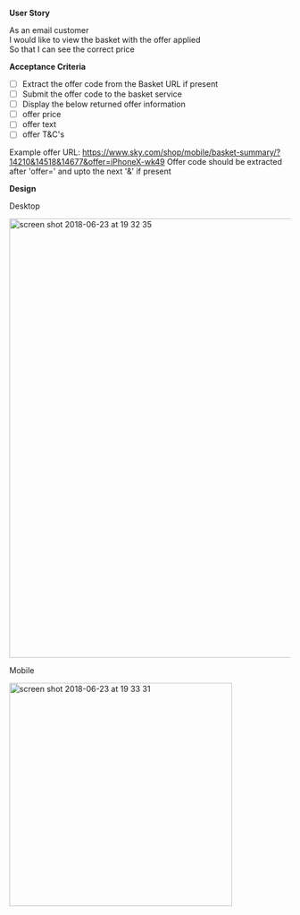 **User Story**

As an email customer  
I would like to view the basket with the offer applied   
So that I can see the correct price


**Acceptance Criteria**


  - [ ] Extract the offer code from the Basket URL if present
  - [ ] Submit the offer code to the basket service
  - [ ] Display the below returned offer information
   - [ ] offer price
   - [ ] offer text
   - [ ] offer T&C's
  
  Example offer URL: https://www.sky.com/shop/mobile/basket-summary/?14210&14518&14677&offer=iPhoneX-wk49
  Offer code should be extracted after 'offer=' and upto the next '&' if present


**Design**

Desktop

<img width="785" alt="screen shot 2018-06-23 at 19 32 35" src="https://user-images.githubusercontent.com/40513613/41812541-b15ef82e-771c-11e8-87d9-ddaeb5dafaf9.png">

Mobile

<img width="399" alt="screen shot 2018-06-23 at 19 33 31" src="https://user-images.githubusercontent.com/40513613/41812542-b80d5d64-771c-11e8-9b12-37c192107158.png">



